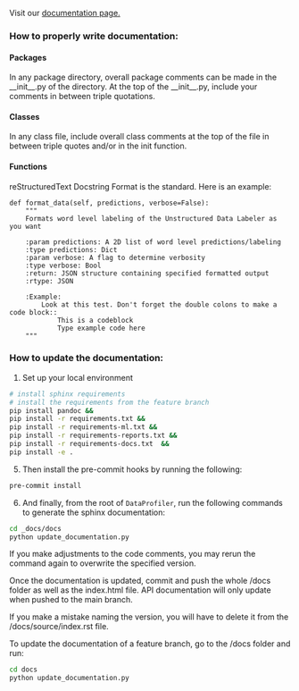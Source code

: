 Visit our [documentation page.](https://capitalone.github.io/DataProfiler)

### How to properly write documentation:

#### Packages
In any package directory, overall package comments can be made in the
\_\_init\_\_.py of the directory. At the top of the \_\_init\_\_.py,
include your comments in between triple quotations.

#### Classes
In any class file, include overall class comments at the top of the file
in between triple quotes and/or in the init function.

#### Functions
reStructuredText Docstring Format is the standard. Here is an example:

    def format_data(self, predictions, verbose=False):
        """
        Formats word level labeling of the Unstructured Data Labeler as you want

        :param predictions: A 2D list of word level predictions/labeling
        :type predictions: Dict
        :param verbose: A flag to determine verbosity
        :type verbose: Bool
        :return: JSON structure containing specified formatted output
        :rtype: JSON

        :Example:
            Look at this test. Don't forget the double colons to make a code block::
                This is a codeblock
                Type example code here
        """

### How to update the documentation:


1. Set up your local environment
```bash
# install sphinx requirements
# install the requirements from the feature branch
pip install pandoc &&
pip install -r requirements.txt &&
pip install -r requirements-ml.txt && 
pip install -r requirements-reports.txt && 
pip install -r requirements-docs.txt  &&
pip install -e . 

```

5. Then install the pre-commit hooks by running the following:
```bash
pre-commit install
```

6. And finally, from the root of `DataProfiler`, run the following commands to generate the sphinx documentation:
```bash
cd _docs/docs
python update_documentation.py
```

If you make adjustments to the code comments, you may rerun the command again to overwrite the specified version.

Once the documentation is updated, commit and push the whole
/docs folder as well as the index.html file. API documentation
will only update when pushed to the main branch.

If you make a mistake naming the version, you will have to delete it from
the /docs/source/index.rst file.

To update the documentation of a feature branch, go to the /docs folder
and run:
```bash
cd docs
python update_documentation.py
```
